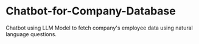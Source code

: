# Chatbot-for-Company-Database
Chatbot using LLM Model to fetch company's employee data using natural language questions.
